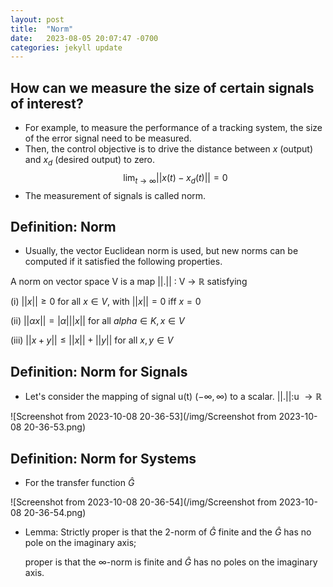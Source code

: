 ```yaml
---
layout: post
title:  "Norm"
date:   2023-08-05 20:07:47 -0700
categories: jekyll update
---
```


## How can we measure the size of certain signals of interest?
- For example, to measure the performance of a tracking system, the size of the error signal need to be measured. 
- Then, the control objective is to drive the distance between $x$ (output) and $x_d$ (desired output) to zero.
$$\lim_{t \rightarrow \infty} ||x(t) - x_d(t)|| = 0$$
- The measurement of signals is called norm.


## Definition: Norm
- Usually, the vector Euclidean norm is used, but new norms can be computed if it satisfied the following properties.
 
A norm on vector space V is a map ||.|| : V $\rightarrow$ $\mathbb{R}$ satisfying

(i) $||x|| \geq 0$ for all $x \in V$, with $||x||=0$ iff $x=0$

(ii) $||\alpha x|| = |\alpha|||x||$ for all $alpha \in K, x \in V$

(iii) $||x+y|| \leq ||x|| + ||y||$ for all $x, y \in V$

## Definition: Norm for Signals
- Let's consider the mapping of signal u(t) ($-\infty, \infty$) to a scalar. ||.||:u $\rightarrow \mathbb{R}$
 
![Screenshot from 2023-10-08 20-36-53](/img/Screenshot from 2023-10-08 20-36-53.png)

## Definition: Norm for Systems
- For the transfer function $\hat{G}$
 
![Screenshot from 2023-10-08 20-36-54](/img/Screenshot from 2023-10-08 20-36-54.png)

- Lemma:
  Strictly proper is that the 2-norm of $\hat{G}$ finite and the $\hat{G}$ has no pole on the imaginary axis;

  proper is that the $\infty$-norm is finite and $\hat{G}$ has no poles on the imaginary axis.
